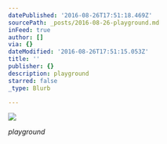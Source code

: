 ```yaml
---
datePublished: '2016-08-26T17:51:18.469Z'
sourcePath: _posts/2016-08-26-playground.md
inFeed: true
author: []
via: {}
dateModified: '2016-08-26T17:51:15.053Z'
title: ''
publisher: {}
description: playground
starred: false
_type: Blurb

---
```

![](https://the-grid-user-content.s3-us-west-2.amazonaws.com/0571cf1f-fd17-41a8-86ff-5c656d39c5d8.jpg)

_playground_